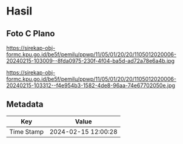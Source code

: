 # Hasil

## Foto C Plano

https://sirekap-obj-formc.kpu.go.id/be5f/pemilu/ppwp/11/05/01/20/20/1105012020006-20240215-103009--8fda0975-230f-4f04-ba5d-ad72a78e6a4b.jpg

https://sirekap-obj-formc.kpu.go.id/be5f/pemilu/ppwp/11/05/01/20/20/1105012020006-20240215-103312--f4e954b3-1582-4de8-96aa-74e67702050e.jpg


## Metadata

| Key        | Value               |
| ---------- | ------------------- |
| Time Stamp | 2024-02-15 12:00:28 |



